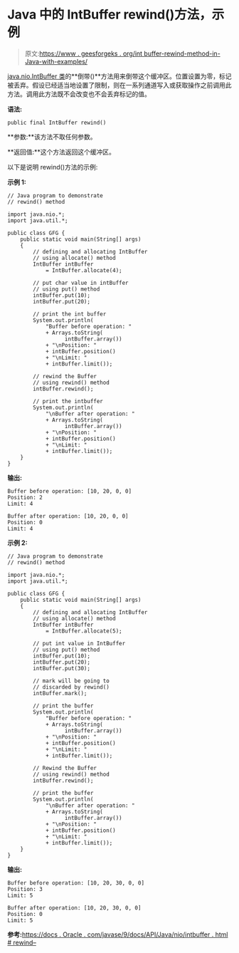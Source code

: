# Java 中的 IntBuffer rewind()方法，示例

> 原文:[https://www . geesforgeks . org/int buffer-rewind-method-in-Java-with-examples/](https://www.geeksforgeeks.org/intbuffer-rewind-method-in-java-with-examples/)

[java.nio.IntBuffer 类](https://www.geeksforgeeks.org/tag/java-intBuffer/)的**倒带()**方法用来倒带这个缓冲区。位置设置为零，标记被丢弃。假设已经适当地设置了限制，则在一系列通道写入或获取操作之前调用此方法。调用此方法既不会改变也不会丢弃标记的值。

**语法:**

```
public final IntBuffer rewind()
```

**参数:**该方法不取任何参数。

**返回值:**这个方法返回这个缓冲区。

以下是说明 rewind()方法的示例:

**示例 1:**

```
// Java program to demonstrate
// rewind() method

import java.nio.*;
import java.util.*;

public class GFG {
    public static void main(String[] args)
    {
        // defining and allocating IntBuffer
        // using allocate() method
        IntBuffer intBuffer
            = IntBuffer.allocate(4);

        // put char value in intBuffer
        // using put() method
        intBuffer.put(10);
        intBuffer.put(20);

        // print the int buffer
        System.out.println(
            "Buffer before operation: "
            + Arrays.toString(
                  intBuffer.array())
            + "\nPosition: "
            + intBuffer.position()
            + "\nLimit: "
            + intBuffer.limit());

        // rewind the Buffer
        // using rewind() method
        intBuffer.rewind();

        // print the intbuffer
        System.out.println(
            "\nBuffer after operation: "
            + Arrays.toString(
                  intBuffer.array())
            + "\nPosition: "
            + intBuffer.position()
            + "\nLimit: "
            + intBuffer.limit());
    }
}
```

**输出:**

```
Buffer before operation: [10, 20, 0, 0]
Position: 2
Limit: 4

Buffer after operation: [10, 20, 0, 0]
Position: 0
Limit: 4

```

**示例 2:**

```
// Java program to demonstrate
// rewind() method

import java.nio.*;
import java.util.*;

public class GFG {
    public static void main(String[] args)
    {
        // defining and allocating IntBuffer
        // using allocate() method
        IntBuffer intBuffer
            = IntBuffer.allocate(5);

        // put int value in IntBuffer
        // using put() method
        intBuffer.put(10);
        intBuffer.put(20);
        intBuffer.put(30);

        // mark will be going to
        // discarded by rewind()
        intBuffer.mark();

        // print the buffer
        System.out.println(
            "Buffer before operation: "
            + Arrays.toString(
                  intBuffer.array())
            + "\nPosition: "
            + intBuffer.position()
            + "\nLimit: "
            + intBuffer.limit());

        // Rewind the Buffer
        // using rewind() method
        intBuffer.rewind();

        // print the buffer
        System.out.println(
            "\nBuffer after operation: "
            + Arrays.toString(
                  intBuffer.array())
            + "\nPosition: "
            + intBuffer.position()
            + "\nLimit: "
            + intBuffer.limit());
    }
}
```

**输出:**

```
Buffer before operation: [10, 20, 30, 0, 0]
Position: 3
Limit: 5

Buffer after operation: [10, 20, 30, 0, 0]
Position: 0
Limit: 5

```

**参考:**[https://docs . Oracle . com/javase/9/docs/API/Java/nio/intbuffer . html # rewind–](https://docs.oracle.com/javase/9/docs/api/java/nio/IntBuffer.html#rewind--)